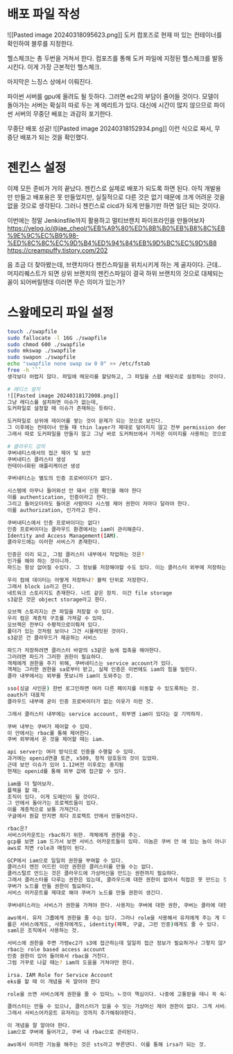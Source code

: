 # 배포 파일 작성
![[Pasted image 20240318095623.png]]
도커 컴포즈로 현재 떠 있는 컨테이너를 확인하여 블루를 지정한다.

헬스체크는 총 두번을 거쳐서 한다. 컴포즈를 통해 도커 파일에 지정된 헬스체크를 발동시킨다. 이게 가장 근본적인 헬스체크.

마지막은 느징스 상에서 이뤄진다.

파이썬 서버를 gpu에 올려도 될 듯하다. 그러면 ec2의 부담이 줄어들 것이다. 모델이 돌아가는 서버는 확실히 따로 두는 게 메리트가 있다. 
대신에 시간이 많지 않으므로 파이썬 서버의 무중단 배포는 과감히 포기한다.

무중단 배포 성공!
![[Pasted image 20240318152934.png]]
이런 식으로 짜서, 무중단 배포가 되는 것을 확인했다.

# 젠킨스 설정
이제 모든 준비가 거의 끝났다. 젠킨스로 실제로 배포가 되도록 하면 된다.
아직 개발용만 만들고 배포용은 못 만들었지만, 실질적으로 다른 것은 없기 때문에 크게 어려운 것을 없을 것으로 생각된다. 
그러니 젠킨스로 cicd가 되게 만들기만 하면 일단 되는 것이다.

이번에는 정말 Jenkinsfile까지 활용하고 멀티브랜치 파이프라인을 만들어보자
https://velog.io/@jae_cheol/%EB%A9%80%ED%8B%B0%EB%B8%8C%EB%9E%9C%EC%B9%98-%ED%8C%8C%EC%9D%B4%ED%94%84%EB%9D%BC%EC%9D%B8
https://creampuffy.tistory.com/202

음 조금 더 찾아봤는데, 브랜치마다 젠킨스파일을 위치시키게 하는 게 골자이다. 근데.. 머지리퀘스트가 되면 상위 브랜치의 젠킨스파일이 결국 하위 브랜치의 것으로 대체되는 꼴이 되어버릴텐데 이러면 무슨 의미가 있는가?
# 스왚메모리 파일 설정
```bash
touch ./swapfile 
sudo fallocate -l 16G ./swapfile 
sudo chmod 600 ./swapfile 
sudo mkswap ./swapfile 
sudo swapon ./swapfile 
echo "swapfile none swap sw 0 0" >> /etc/fstab
free -h ```
생각보다 어렵지 않다. 파일에 메모리를 할당하고, 그 파일을 스왑 메모리로 설정하는 것이다.

# 레디스 설치
![[Pasted image 20240318172008.png]]
그냥 레디스를 설치하면 이슈가 없는데,
도커파일로 설정할 때 이슈가 존재하는 듯하다.

도커파일로 상위에 레이어를 쌓는 것이 문제가 되는 것으로 보인다.
그 이후에는 컨테이너 만들 때 thin layer가 제대로 덮어지지 않고 전부 permission denied가 나온다.
그래서 따로 도커파일을 만들지 않고 그냥 바로 도커허브에서 가져온 이미지를 사용하는 것으로 컴포즈 파일을 수정했다. 

# 클라우드 강의
쿠버네티스에서의 접근 제어 및 보안
쿠버네티스 클러스터 생성
컨테이너화된 애플리케이션 생성

쿠버네티스는 별도의 인증 프로바이더가 없다.

시스템에 아무나 들어와선 안 돼서 신원 확인을 해야 한다
이를 authentication, 인증이라고 한다.
그리고 들어오더라도 들어온 사람마다 시스템 제어 권한이 저마다 달라야 한다.
이를 authorization, 인가라고 한다.

쿠버네티스에서 인증 프로바이더는 없다!
인증 프로바이더는 클라우드 환경에서는 iam이 관리해준다.
Identity and Access Management(IAM).
클라우드에는 이러한 서비스가 존재한다.

인증은 이리 되고, 그럼 클러스터 내부에서 작업하는 것은? 
인가를 해야 하는 것이니까.
파드는 항상 없어질 수있다. 그 정보를 저장해야할 수도 있다. 이는 클러스터 외부에 저장하는 게 바람직할 것이다. 

우리 컴에 데이터는 어떻게 저장하나? 블럭 단위로 저장한다.
그래서 block io라고 한다.
네트워크 스토리지도 존재한다. 나트 같은 장치. 이건 file storage
s3같은 것은 object storage라고 한다.

오브젝 스토리지는 큰 파일을 저장할 수 있다.
우리 컴은 계층적 구조를 가져갈 수 있따.
오브젝은 전부다 수평적으로이뤄져 있다.
폴더가 있는 것처럼 보이나 그건 시뮬레잇된 것이다.
s3같은 건 클라우드가 제공하는 서비스

파드가 저장하려면 클러스터 바깥의 s3같은 놈에 접촉을 해야한다.
그러려면 파드가 그러한 권한이 필요하다.
객체에게 권한을 주기 위해, 쿠버네티스는 service account가 있다.
객체는 그러한 권한을 sa로부터 받고, 실제 인증은 이번에도 iam의 힘을 빌린다.
클라 내부에서는 외부를 못보니까 iam이 도와주는 것.

sso(싱글 사인온) 한번 로그인하면 여러 다른 페이지를 이동할 수 있도록하는 것. 
oauth가 대표적
클라우드 내부에 굳이 인증 프로바이더가 없는 이유가 이런 것.

그래서 클러스터 내부에는 service account, 외부엔 iam이 있다는 걸 기억하자.

쿠버 내부는 쿠버가 제어할 수 있따.
이 안에서는 rbac를 통해 제어한다.
쿠버 외부에서 온 것을 제어할 때는 iam.

api server는 여러 방식으로 인증을 수행할 수 있따.
과거에는 openid연결 토큰, x509, 정적 암호등의 것이 있었따.
근데 보안 이슈가 있어 1.12버전 이후로는 중지됨
현재는 openid를 통해 외부 값에 접근할 수 있다.

iam을 더 털어보자.
플젝을 할 때.
조직이 있다. 이게 도메인이 될 것이다. 
그 안에서 돌아가는 프로젝트들이 있다.
이를 계층적으로 보통 가져간다. 
구글에서 뭔갈 만지면 죄다 프로젝트 안에서 만들어진다.

rbac은?
서비스어카운트는 rbac하기 위한. 객체에게 권한을 주는.
gcp를 보면 iam 드가서 보면 서비스 어카운트들이 있따. 이놈은 쿠버 안 에 있는 놈이 아니다.
aws로 치면 role과 매칭이 된다.

GCP에서 iam으로 일일히 권한을 부여할 수 있다.
클러스터 엔진 어드민 이란 권한은 클러스터를 만들 수는 없다.
클러스털르 만드는 것은 클라우드에 가상머신을 만드는 권한까지 필요하다.
그래서 클러스터를 다루는 권한은 있는데, 클라우드에 대한 권한이 없어서 직접은 못 만드는 것이다. 
쿠버가 노드를 만들 권한이 필요하다.
서비스 어카운트를 제대로 해야 쿠버가 노드를 만들 권한이 생긴다.

쿠버네티스라는 서비스가 권한을 가져야 한다. 사용자는 쿠버에 대한 권한, 쿠버는 클라에 대한 권한이 있어야 한다. 그래야 사용자가 클러스터를 만들 수 있게 된다. 

aws에서. 유저 그룹에게 권한을 줄 수는 있다. 그러나 role을 사용해서 유저에게 주는 게 더 좋다.
롤은 서비스에게도, 사용자에게도, identity(페북, 구글, 그런 인증)에게도 줄 수 있다. 
saml은 조직에서 사용하는 것. 

서비스에 권한을 주면 가령ec2가 s3에 접근하는데 일일히 접근 정보가 필요하거나 그렇지 않게 된다.
rbac는 role based access account
인증 권한이 있어 들어와서 rbac을 거친다.
그럼 거꾸로 나갈 때는? iam의 도움을 거쳐야만 한다. 

irsa. IAM Role for Service Account
eks를 할 때 이 개념을 꼭 알아야 한다

role을 쓰면 서비스에게 권한을 줄 수 있따느 ㄴ것이 핵심이다. 나중에 고통받을 테니 꼭 숙지해두라.

클러스터는 만들 수 있으나, 클러스터가 있을 수 잇는 가상머신 제어 권한이 없다. 그게 서비스 어카운트 권한이 없다고 나오는 것. 
그래서 서비스어카운트 유저라는 것까지 추가해줘야한다.

이 개념을 잘 알아야 한다.
iam으로 쿠버에 들어가고, 쿠버 내 rbac으로 관리된다. 

aws에서 이러한 기능을 해주는 것은 sts라고 부른댄다. 이를 통해 irsa가 되는 것. 

